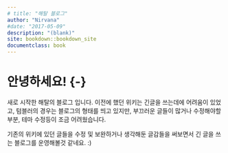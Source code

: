 ```yaml
--- 
# title: "해탈 블로그"
author: "Nirvana"
#date: "2017-05-09"
description: "(blank)"
site: bookdown::bookdown_site
documentclass: book
---
```


# 안녕하세요! {-}

새로 시작한 해탈의  블로그 입니다. 이전에 했던 위키는 긴글을 쓰는데에 어려움이 있었고, 텀블러의 경우는 블로그의 형태를 띄고 있지만, 부끄러운 글들이 많거나 수정해야할 부분, 테마 수정등이 조금 어려웠습니다.

기존의 위키에 있던 글들을 수정 및 보완하거나 생각해둔 글감들을 써보면서 긴 글을 쓰는 블로그를 운영해볼것 같네요. :)
